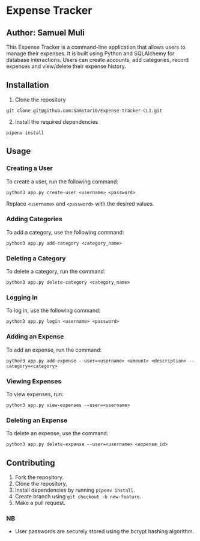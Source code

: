 # Expense Tracker

## Author: Samuel Muli

This Expense Tracker is a command-line application that allows users to manage their expenses. It is built using Python and SQLAlchemy for database interactions. Users can create accounts, add categories, record expenses and view/delete their expense history.

## Installation

1. Clone the repository

`git clone git@github.com:Samstar10/Expense-tracker-CLI.git`

2. Install the required dependencies

`pipenv install`

## Usage

### Creating a User

To create a user, run the following command:

`python3 app.py create-user <username> <password>`

Replace `<username>` and `<password>` with the desired values.

### Adding Categories

To add a category, use the following command:

`python3 app.py add-category <category_name>`

### Deleting a Category

To delete a category, run the command:

`python3 app.py delete-category <category_name>`

### Logging in

To log in, use the following command:

`python3 app.py login <username> <password>`

### Adding an Expense

To add an expense, run the command:

`python3 app.py add-expense --user=<username> <amount> <description> --category=<category>`

### Viewing Expenses

To view expenses, run:

`python3 app.py view-expenses --user=<username>`

### Deleting an Expense

To delete an expense, use the command:

`python3 app.py delete-expense --user=<username> <expense_id>`


## Contributing

1. Fork the repository.
2. Clone the repository.
3. Install dependencies by running `pipenv install`.
4. Create branch using `git checkout -b new-feature`.
5. Make a pull request.

### NB
- User passwords are securely stored using the bcrypt hashing algorithm.